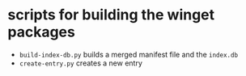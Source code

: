 # scripts for building the winget packages

* `build-index-db.py` builds a merged manifest file and the `index.db`
* `create-entry.py` creates a new entry